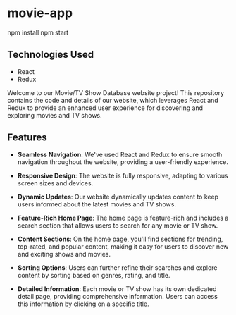 # movie-app
npm install
npm start

## Technologies Used

- React
- Redux



Welcome to our Movie/TV Show Database website project! This repository contains the code and details of our website, which leverages React and Redux to provide an enhanced user experience for discovering and exploring movies and TV shows.

## Features

- **Seamless Navigation**: We've used React and Redux to ensure smooth navigation throughout the website, providing a user-friendly experience.

- **Responsive Design**: The website is fully responsive, adapting to various screen sizes and devices.

- **Dynamic Updates**: Our website dynamically updates content to keep users informed about the latest movies and TV shows.

- **Feature-Rich Home Page**: The home page is feature-rich and includes a search section that allows users to search for any movie or TV show.

- **Content Sections**: On the home page, you'll find sections for trending, top-rated, and popular content, making it easy for users to discover new and exciting shows and movies.

- **Sorting Options**: Users can further refine their searches and explore content by sorting based on genres, rating, and title.

- **Detailed Information**: Each movie or TV show has its own dedicated detail page, providing comprehensive information. Users can access this information by clicking on a specific title.







